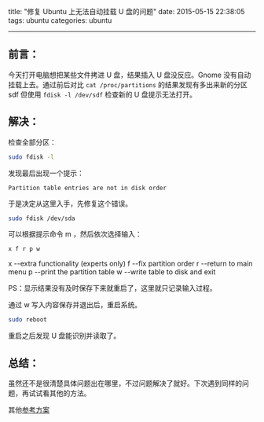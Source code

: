 title: "修复 Ubuntu 上无法自动挂载 U 盘的问题"
date: 2015-05-15 22:38:05
tags: ubuntu
categories: ubuntu

---

前言：
--------------

今天打开电脑想把某些文件拷进 U 盘，结果插入 U 盘没反应。Gnome 没有自动挂载上去。通过前后对比 `cat /proc/partitions` 的结果发现有多出来新的分区 sdf 但使用 `fdisk -l /dev/sdf` 检查新的 U 盘提示无法打开。

<!--more-->

解决：
--------------

检查全部分区：

```bash
sudo fdisk -l
```

发现最后出现一个提示：

```
Partition table entries are not in disk order 
```

于是决定从这里入手，先修复这个错误。

```bash
sudo fdisk /dev/sda
```

可以根据提示命令 m ，然后依次选择输入：

```
x f r p w
```

x --extra functionality (experts only)
f --fix partition order
r --return to main menu
p --print the partition table
w --write table to disk and exit

PS：显示结果没有及时保存下来就重启了，这里就只记录输入过程。

通过 w 写入内容保存并退出后，重启系统。

```bash
sudo reboot
```

重启之后发现 U 盘能识别并读取了。

总结：
-----------

虽然还不是很清楚具体问题出在哪里，不过问题解决了就好。下次遇到同样的问题，再试试看其他的方法。 

其他[参考方案](http://blog.csdn.net/csfreebird/article/details/7669815)
